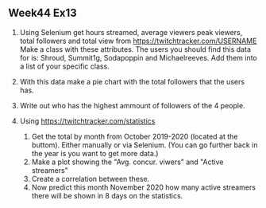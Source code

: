 ## Week44 Ex13

1. Using Selenium get hours streamed, average viewers peak viewers, total followers and total view from https://twitchtracker.com/USERNAME
Make a class with these attributes.
The users you should find this data for is:
Shroud,
Summit1g,
Sodapoppin and
Michaelreeves. Add them into a list of your specific class.

2. With this data make a pie chart with the total followers that the users has.

3. Write out who has the highest ammount of followers of the 4 people.

4. Using https://twitchtracker.com/statistics
	1. Get the total by month from October 2019-2020 (located at the buttom). Either manually or via Selenium. (You can go further back in the year is you want to get more data.)
	2. Make a plot showing the "Avg. concur. viwers" and "Active streamers"
	3. Create a correlation between these.
	4. Now predict this month November 2020 how many active streamers there will be shown in 8 days on the statistics.
